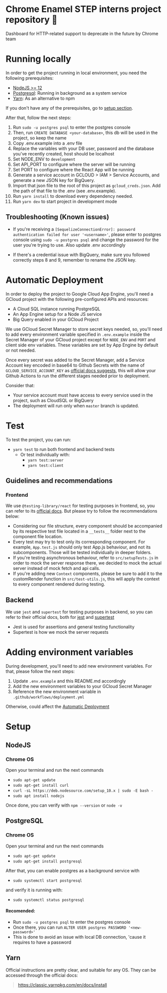 # Chrome Enamel STEP interns project repository :elephant:

Dashboard for HTTP-related support to deprecate in the future by Chrome team

# Running locally

In order to get the project running in local environment, you need the following prerequisites:

- [NodeJS >= 12](#nodejs)
- [Postgresql](#postgresql): Running in background as a system service
- [Yarn](#yarn): As an alternative to npm

If you don't have any of the prerequisites, go to [setup section](#setup).

After that, follow the next steps:

1. Run `sudo -u postgres psql` to enter the postgres console
2. Then, run `CREATE DATABASE <your-database>`, this db will be used in the project, so keep the name
3. Copy .env.example into a .env file
4. Replace the variables with your DB user, password and the database you've recently created, host should be localhost
5. Set NODE_ENV to `development`
6. Set API_PORT to configure where the server will be running
7. Set PORT to configure where the React App will be running
8. Generate a service account in GCLOUD > IAM > Service Accounts, and generate a new JSON key for BigQuery.
9. Import that json file to the root of this project as `gcloud_creds.json`. Add the path of that file to the .env (see .env.example).
10. Run `yarn install` to download every dependency needed.
11. Run `yarn dev` to start project in development mode

## Troubleshooting (Known issues)

- If you're receiving a `[SequelizeConnectionError]: password authentication failed for user '<username>'`, please enter to postgres console using `sudo -u postgres psql` and change the password for the user you're trying to use. Also update .env accordingly

- If there's a credential issue with BigQuery, make sure you followed correctly steps 8 and 9, remember to rename the JSON key.

# Automatic Deployment

In order to deploy the project to Google Cloud App Engine, you'll need a GCloud project with the following pre-configured APIs and resources:

- A Cloud SQL instance running PostgreSQL
- An App Engine setup for a Node JS service
- Big Query enabled in your GCloud Project

We use GCloud Secret Manager to store secret keys needed, so, you'll need to add every environment variable specified in `.env.example` inside the Secret Manager of your GCloud project except for `NODE_ENV` and `PORT` and client side env variables. These variables are set by App Engine by default or not needed.

Once every secret was added to the Secret Manager, add a Service Account key encoded in base64 to Github Secrets with the name of `GCLOUD_SERVICE_ACCOUNT_KEY` as [official docs suggests](https://github.com/GoogleCloudPlatform/github-actions), this will allow your Github Actions to run the different stages needed prior to deployment.

Consider that:

- Your service account must have access to every service used in the project, such as CloudSQL or BigQuery
- The deployment will run only when `master` branch is updated.

# Test

To test the project, you can run:

- `yarn test` to run both frontend and backend tests
  - Or test individually with:
    - `yarn test:server`
    - `yarn test:client`

## Guidelines and recommendations

### Frontend

We use `@testing-library/react` for testing purposes in frontend, so, you can refer to its [official docs](https://testing-library.com/docs/react-testing-library/intro). But please try to follow the recommendations below:

- Considering our file structure, every component should be accompanied by its respective test file located in a `__tests__` folder next to the component file location.
- Every test may try to test only its corresponding component. For example, `App.test.js` should only test App.js behaviour, and not its subcomponents. Those will be tested individually in deeper folders.
- If you're testing asynchronous behaviour, refer to `src/setupTests.js` in order to mock the server response there, we decided to mock the actual server instead of mock fetch and api calls.
- If you're adding new `Context` components, please be sure to add it to the customRender function in `src/test-utils.js`, this will apply the context to every component rendered during testing.

## Backend

We use `jest` and `supertest` for testing purposes in backend, so you can refer to their official docs, both for [jest](https://jestjs.io/) and [supertest](https://www.npmjs.com/package/supertest)

- Jest is used for assertions and general testing functionality
- Supertest is how we mock the server requests

# Adding environment variables

During development, you'll need to add new environment variables. For that, please follow the next steps:

1. Update `.env.example` and this README.md accordingly
2. Add the new environment variables to your GCloud Secret Manager
3. Reference the new environment variable in `.github/workflows/deployment.yml`

Otherwise, could affect the [Automatic Deployment](#automatic-deployment)

# Setup

## NodeJS

### Chrome OS

Open your terminal and run the next commands

- `sudo apt-get update`
- `sudo apt-get install curl`
- `curl -sL https://deb.nodesource.com/setup_10.x | sudo -E bash -`
- `sudo apt install nodejs`

Once done, you can verify with `npm --version` or `node -v`

## PostgreSQL

### Chrome OS

Open your terminal and run the next commands

- `sudo apt-get update`
- `sudo apt-get install postgresql`

After that, you can enable postgres as a background service with

- `sudo systemctl start postgresql`

and verify it is running with:

- `sudo systemctl status postgresql`

#### Recomended:

- Run `sudo -u postgres psql` to enter the postgres console
- Once there, you can run `ALTER USER postgres PASSWORD '<new-password>'`
- This is done to avoid an issue with local DB connection, 'cause it requires to have a password

## Yarn

Official instructions are pretty clear, and suitable for any OS.
They can be accessed through the official docs:

> https://classic.yarnpkg.com/en/docs/install
